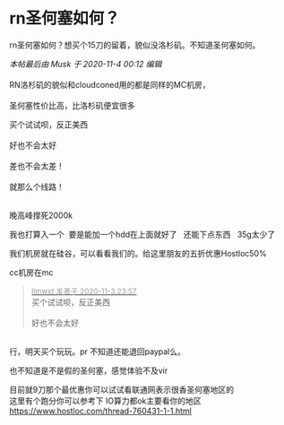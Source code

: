 # rn圣何塞如何？


rn圣何塞如何？想买个15刀的留着，貌似没洛杉矶。不知道圣何塞如何。

<i class="pstatus"> 本帖最后由 Musk 于 2020-11-4 00:12 编辑 </i><br />
<br />
RN洛杉矶的貌似和cloudconed用的都是同样的MC机房，<br />
<br />
圣何塞性价比高，比洛杉矶便宜很多

买个试试呗，反正美西<br />
<br />
好也不会太好<br />
<br />
差也不会太差！<br />
<br />
就那么个线路！<br />
<br />
<img src="static/image/smiley/default/lol.gif" smilieid="12" border="0" alt="" /><img src="static/image/smiley/default/lol.gif" smilieid="12" border="0" alt="" /><img src="static/image/smiley/default/lol.gif" smilieid="12" border="0" alt="" />

晚高峰撑死2000k

我也打算入一个&nbsp;&nbsp;要是能加一个hdd在上面就好了&nbsp; &nbsp;还能下点东西&nbsp; &nbsp;35g太少了

我们机房就在硅谷，可以看看我们的。给这里朋友的五折优惠Hostloc50%

cc机房在mc

<div class="quote"><blockquote><font size="2"><a href="https://www.hostloc.com/forum.php?mod=redirect&amp;goto=findpost&amp;pid=9399076&amp;ptid=762102" target="_blank"><font color="#999999">llmwxt 发表于 2020-11-3 23:57</font></a></font><br />
买个试试呗，反正美西<br />
<br />
好也不会太好</blockquote></div><br />
行，明天买个玩玩。pr 不知道还能退回paypal么。

也不知道是不是假的圣何塞，感觉体验不及vir

目前就9刀那个最优惠你可以试试看联通网表示很香圣何塞地区的<br />
这里有个跑分你可以参考下 IO算力都ok主要看你的地区<br />
<a href="https://www.hostloc.com/thread-760431-1-1.html" target="_blank">https://www.hostloc.com/thread-760431-1-1.html</a><img id="aimg_noKZo" onclick="zoom(this, this.src, 0, 0, 0)" class="zoom" src="https://cdn.jsdelivr.net/gh/hishis/forum-master/public/images/patch.gif" onmouseover="img_onmouseoverfunc(this)" onload="thumbImg(this)" border="0" alt="" />
